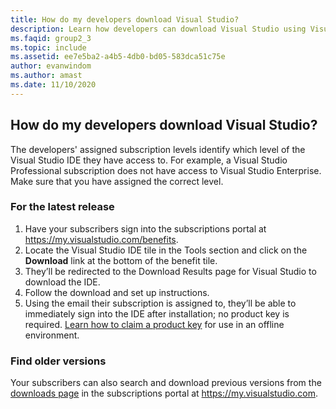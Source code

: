 ```yaml
---
title: How do my developers download Visual Studio?
description: Learn how developers can download Visual Studio using Visual Studio subscriptions
ms.faqid: group2_3
ms.topic: include
ms.assetid: ee7e5ba2-a4b5-4db0-bd05-583dca51c75e
author: evanwindom
ms.author: amast
ms.date: 11/10/2020
---
```


## How do my developers download Visual Studio?
The developers' assigned subscription levels identify which level of the Visual Studio IDE they have access to. For example, a Visual Studio Professional subscription does not have access to Visual Studio Enterprise. Make sure that you have assigned the correct level. 

### For the latest release
1.	Have your subscribers sign into the subscriptions portal at <https://my.visualstudio.com/benefits>. 
0.	Locate the Visual Studio IDE tile in the Tools section and click on the **Download** link at the bottom of the benefit tile. 
0.	They’ll be redirected to the Download Results page for Visual Studio to download the IDE. 
0.	Follow the download and set up instructions.
0.	Using the email their subscription is assigned to, they’ll be able to immediately sign into the IDE after installation; no product key is required. [Learn how to claim a product key](https://learn.microsoft.com/visualstudio/subscriptions/find-keys) for use in an offline environment.

### Find older versions
Your subscribers can also search and download previous versions from the [downloads page](https://my.visualstudio.com/downloads) in the subscriptions portal at <https://my.visualstudio.com>.
